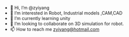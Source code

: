 - 👋 Hi, I’m @zyiyang
- 👀 I’m interested in Robot, Industrial models ,CAM,CAD
- 🌱 I’m currently learning unity
- 💞️ I’m looking to collaborate on 3D simulation for robot.
- 📫 How to reach me zyiyang@hotmail.com

<!---
zyiyang/zyiyang is a ✨ special ✨ repository because its `README.md` (this file) appears on your GitHub profile.
You can click the Preview link to take a look at your changes.
--->
